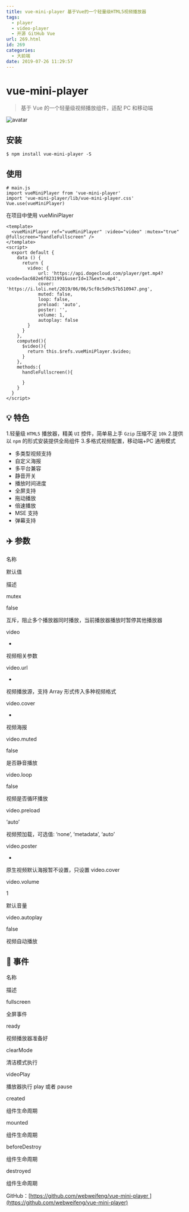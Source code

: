 ```yaml
---
title: vue-mini-player 基于Vue的一个轻量级HTML5视频播放器
tags:
  - player
  - video-player
  - 开源 GitHub Vue
url: 269.html
id: 269
categories:
  - 大前端
date: 2019-07-26 11:29:57
---
```


vue-mini-player
===============

> 基于 Vue 的一个轻量级视频播放组件，适配 PC 和移动端

![avatar](https://webweifeng.github.io/vue-mini-player/preview.jpg)

安装
--

    $ npm install vue-mini-player -S
    

使用
--

    # main.js
    import vueMiniPlayer from 'vue-mini-player'
    import 'vue-mini-player/lib/vue-mini-player.css'
    Vue.use(vueMiniPlayer)
    

在项目中使用 vueMiniPlayer

    <template>
      <vueMiniPlayer ref="vueMiniPlayer" :video="video" :mutex="true" @fullscreen="handleFullscreen" />
    </template>
    <script>
      export default {
        data () {
          return {
            video: {
                url: 'https://api.dogecloud.com/player/get.mp4?vcode=5ac682e6f8231991&userId=17&ext=.mp4',
                cover: 'https://i.loli.net/2019/06/06/5cf8c5d9c57b510947.png',
                muted: false,
                loop: false,
                preload: 'auto',
                poster: '',
                volume: 1,
                autoplay: false
            }
          }
        },
        computed(){
          $video(){
            return this.$refs.vueMiniPlayer.$video;
          }
        },
        methods:{
          handleFullscreen(){
    
          }
        }
      }
    </script>
    

💡 特色
-----

1.轻量级 `HTML5` 播放器，精美 `UI` 控件，简单易上手 `Gzip` 压缩不足 `10k` 2.提供以 `npm` 的形式安装提供全局组件 3.多格式视频配置，移动端+PC 通用模式

*   多类型视频支持
*   自定义海报
*   多平台兼容
*   静音开关
*   播放时间进度
*   全屏支持
*   拖动播放
*   倍速播放
*   MSE 支持
*   弹幕支持

✈️ 参数
-----

名称

默认值

描述

mutex

false

互斥，阻止多个播放器同时播放，当前播放器播放时暂停其他播放器

video

-

视频相关参数

video.url

-

视频播放源，支持 Array 形式传入多种视频格式

video.cover

-

视频海报

video.muted

false

是否静音播放

video.loop

false

视频是否循环播放

video.preload

‘auto’

视频预加载，可选值: ‘none’, ‘metadata’, ‘auto’

video.poster

-

原生视频默认海报暂不设置，只设置 video.cover

video.volume

1

默认音量

video.autoplay

false

视频自动播放

🚀 事件
-----

名称

描述

fullscreen

全屏事件

ready

视频播放器准备好

clearMode

清洁模式执行

videoPlay

播放器执行 play 或者 pause

created

组件生命周期

mounted

组件生命周期

beforeDestroy

组件生命周期

destroyed

组件生命周期

GitHub：[https://github.com/webweifeng/vue-mini-player ](https://github.com/webweifeng/vue-mini-player)